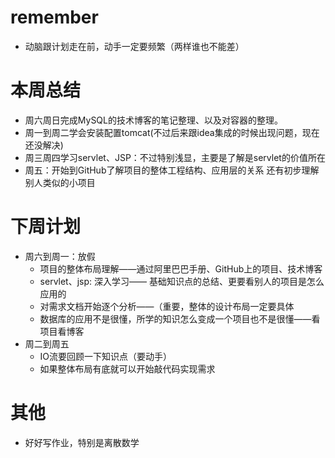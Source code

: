 # remember #

* 动脑跟计划走在前，动手一定要频繁（两样谁也不能差）



# 本周总结 #

* 周六周日完成MySQL的技术博客的笔记整理、以及对容器的整理。
* 周一到周二学会安装配置tomcat(不过后来跟idea集成的时候出现问题，现在还没解决)
* 周三周四学习servlet、JSP：不过特别浅显，主要是了解是servlet的价值所在
* 周五：开始到GitHub了解项目的整体工程结构、应用层的关系  还有初步理解别人类似的小项目



# 下周计划 #

* 周六到周一：放假 
  * 项目的整体布局理解——通过阿里巴巴手册、GitHub上的项目、技术博客
  * servlet、jsp: 深入学习—— 基础知识点的总结、更要看别人的项目是怎么应用的
  * 对需求文档开始逐个分析——（重要，整体的设计布局一定要具体
  * 数据库的应用不是很懂，所学的知识怎么变成一个项目也不是很懂——看项目看博客
* 周二到周五
  * IO流要回顾一下知识点（要动手）
  * 如果整体布局有底就可以开始敲代码实现需求



# 其他 #

* 好好写作业，特别是离散数学



